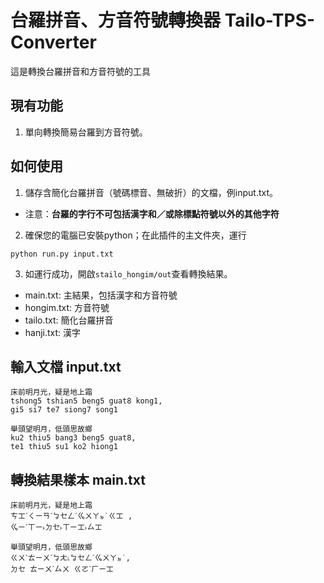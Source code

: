 # 台羅拼音、方音符號轉換器 Tailo-TPS-Converter
這是轉換台羅拼音和方音符號的工具

## 現有功能
1. 單向轉換簡易台羅到方音符號。

## 如何使用
1. 儲存含簡化台羅拼音（號碼標音、無破折）的文檔，例input.txt。
* 注意：**台羅的字行不可包括漢字和／或除標點符號以外的其他字符**

2. 確保您的電腦已安裝python；在此插件的主文件夾，運行
```
python run.py input.txt
```

3. 如運行成功，開啟`stailo_hongim/out`查看轉換結果。
* main.txt: 主結果，包括漢字和方音符號
* hongim.txt: 方音符號
* tailo.txt: 簡化台羅拼音
* hanji.txt: 漢字

輸入文檔 input.txt
------
```
床前明月光，疑是地上霜
tshong5 tshian5 beng5 guat8 kong1,
gi5 si7 te7 siong7 song1

舉頭望明月，低頭思故鄉
ku2 thiu5 bang3 beng5 guat8,
te1 thiu5 su1 ko2 hiong1
```

轉換結果樣本 main.txt
------
```
床前明月光，疑是地上霜
ㄘㆲˊㄑㄧㄢˊㆠㆤㄥˊㆣㄨㄚㆵ˙ㄍㆲ ,
ㆣㄧˊㄒㄧ˫ㄉㆤ˫ㄒㄧㆲ˫ㄙㆲ 

舉頭望明月，低頭思故鄉
ㄍㄨˋㄊㄧㄨˊㆠㄤ˪ㆠㆤㄥˊㆣㄨㄚㆵ˙,
ㄉㆤ ㄊㄧㄨˊㄙㄨ ㄍㄛˋㄏㄧㆲ 
```
